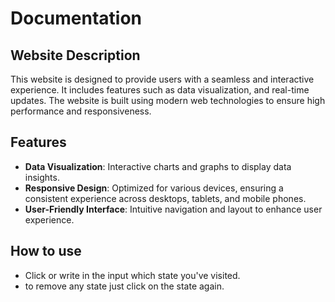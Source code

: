 # Documentation

## Website Description
This website is designed to provide users with a seamless and interactive experience. It includes features such as data visualization, and real-time updates. The website is built using modern web technologies to ensure high performance and responsiveness.

## Features
- **Data Visualization**: Interactive charts and graphs to display data insights.
- **Responsive Design**: Optimized for various devices, ensuring a consistent experience across desktops, tablets, and mobile phones.
- **User-Friendly Interface**: Intuitive navigation and layout to enhance user experience.

## How to use
 - Click or write in the input which state you've visited.
 - to remove any state just click on the state again.